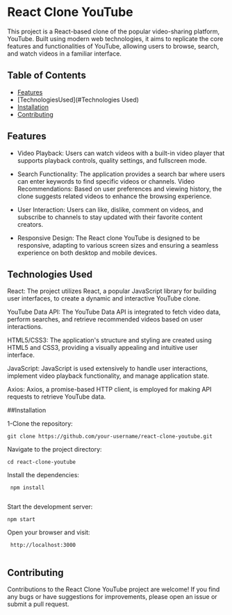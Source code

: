 # React Clone YouTube

This project is a React-based clone of the popular video-sharing platform, YouTube. Built using modern web technologies, it aims to replicate the core features and functionalities of YouTube, allowing users to browse, search, and watch videos in a familiar interface.

## Table of Contents

- [Features](#Features)
- [TechnologiesUsed](#Technologies Used)
- [Installation](#Installation)
- [Contributing](#Contributing)


## Features

- Video Playback: Users can watch videos with a built-in video player that supports playback controls, quality settings, and fullscreen mode.

- Search Functionality: The application provides a search bar where users can enter keywords to find specific videos or channels.
Video Recommendations: Based on user preferences and viewing history, the clone suggests related videos to enhance the browsing experience.

- User Interaction: Users can like, dislike, comment on videos, and subscribe to channels to stay updated with their favorite content creators.

- Responsive Design: The React clone YouTube is designed to be responsive, adapting to various screen sizes and ensuring a seamless experience on both desktop and mobile devices.


## Technologies Used

React: The project utilizes React, a popular JavaScript library for building user interfaces, to create a dynamic and interactive YouTube clone.

YouTube Data API: The YouTube Data API is integrated to fetch video data, perform searches, and retrieve recommended videos based on user interactions.

HTML5/CSS3: The application's structure and styling are created using HTML5 and CSS3, providing a visually appealing and intuitive user interface.

JavaScript: JavaScript is used extensively to handle user interactions, implement video playback functionality, and manage application state.

Axios: Axios, a promise-based HTTP client, is employed for making API requests to retrieve YouTube data.

##Installation

1-Clone the repository: 

```
git clone https://github.com/your-username/react-clone-youtube.git

```

Navigate to the project directory: 
```
cd react-clone-youtube

```
Install the dependencies:
```
 npm install
 
```
Start the development server: 
```
npm start

```
Open your browser and visit:

```
 http://localhost:3000
 
```

## Contributing
Contributions to the React Clone YouTube project are welcome! If you find any bugs or have suggestions for improvements, please open an issue or submit a pull request.

